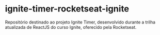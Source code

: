 # ignite-timer-rocketseat-ignite
Repositório destinado ao projeto Ignite Timer, desenvolvido durante a trilha atualizada de ReactJS do curso Ignite, oferecido pela Rocketseat.
